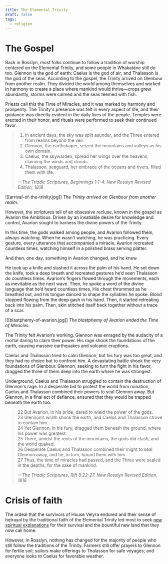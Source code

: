 ```yaml
---
title: The Elemental Trinity
draft: false
tags:
  - religion
---
```

# The Gospel
Back in Rosslyn, most folks continue to follow a tradition of worship centered on the Elemental Trinity, and some people in Whakatāne still do too. Glennon is the god of earth; Caelus is the god of air; and Thalasson is the god of the seas. According to the gospel, the Trinity arrived on Glenbour from another realm. They divided the world among themselves and worked in harmony to create a place where mankind would thrive—crops grew abundantly, storms were calmed and the seas teemed with fish. 

Priests call this the Time of Miracles, and it was marked by harmony and prosperity. The Trinity's presence was felt in every aspect of life, and their guidance was directly evident in the daily lives of the people. Temples were erected in their honor, and rituals were performed to seek their continued favor.

> 1. In ancient days, the sky was split asunder, and the Three entered from realms beyond the veil.
> 2. Glennon, the earthshaper, seized the mountains and valleys as his own domain. 
> 3. Caelus, the skywarden, spread her wings over the heavens, claiming the winds and clouds. 
> 4. Thalasson, seaguard, her embrace of the oceans and rivers, filled them with life.
> 
> *—The Triadic Scriptures, Beginnings 1:1-4. New Rosslyn Revised Edition, 1818*

![[arrival-of-the-trinity.jpg]]
*The Trinity arrived on Glenbour from another realm.* 

However, the scriptures tell of an obsessive recluse, known in the gospel as Avarion the Ambitious. Driven by an insatiable desire for knowledge and control, Avarion sought to harness the divine powers of the Trinity.

In this time, the gods walked among people, and Avarion followed them, always watching. When he wasn’t watching, he was practicing. Every gesture, every utterance that accompanied a miracle, Avarion recreated countless times, watching himself in a polished brass serving platter.

And then, one day, something in Avarion changed, and he knew. 

He took up a knife and slashed it across the palm of his hand. He set down the knife, took a deep breath and recreated gestures he’d seen Thalasson do countless times. Avarion’s fingers flowed through the movements, each as inevitable as the next wave. Then, he spoke a word of the divine language that he’d heard countless times. His chest thrummed as he breathed out, and his tongue danced to shape the syllables he spoke. Blood stopped flowing from the deep gash in his hand. Then, it started retreating back into his palm. Then, skin stitched itself back together without a trace of a scar.

![[blastphemy-of-avarion.jpg]]
*The blastphemy of Avarion ended the Time of Miracles.*

The Trinity felt Avarion’s working. Glennon was enraged by the audacity of a mortal daring to claim their power. His rage shook the foundations of the earth, causing massive earthquakes and volcanic eruptions.

Caelus and Thalasson tried to calm Glennon, but his fury was too great, and they had no choice but to confront him. A devastating battle shook the very foundations of Glenbour. Glennon, seeking to turn the fight in his favor, dragged the three of them deep into the earth where he was strongest.

Underground, Caelus and Thalasson struggled to contain the destruction of Glennon's rage. In a desperate bid to protect the world from ruination, Caelus and Thalasson combined their powers to seal Glennon away. But Glennon, in a final act of defiance, ensured that they would be trapped beneath the earth too.

> 22 But Avarion, in his pride, dared to wield the power of the gods.<br> 
> 23 Glennon’s wrath shook the earth, and Caelus and Thalasson strove to contain him.<br> 
> 24 Yet Glennon, in his fury, dragged them beneath the ground, where his power was greatest.<br> 
> 25 There, amidst the roots of the mountains, the gods did clash, and the world quaked.<br> 
> 26 Desperate Caelus and Thalasson combined their might to seal Glennon away, and he, in turn, bound them with him.<br> 
> 27 Thus, the time of miracles had passed, and the Three were sealed in the depths, for the sake of mankind.
> 
> *—The Triadic Scriptures, Rift 8:22-27. New Rosslyn Revised Edition, 1818*
# Crisis of faith
The ordeal that the survivors of House Velyra endured and their sense of betrayal by the traditional faith of the Elemental Trinity led most to seek [new spiritual explanations](new-spiritualism.md) for their survival and the bountiful new land that they now call home.

However, in Rosslyn, nothing has changed for the majority of people who still follow the traditions of the Trinity. Farmers still offer prayers to Glennon for fertile soil; sailors make offerings to Thalasson for safe voyages; and everyone looks to Caelus for favorable weather.